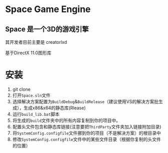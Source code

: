 # Space Game Engine

## Space 是一个3D的游戏引擎

其开发者目前主要是 creatorlxd

基于DirectX 11.0图形库

# 安装

1. git clone
2. 打开`Space.sln`文件
3. 选择解决方案配置为`BuildDebug`&`BuildRelease`（建议使用VS的解决方案批生成），生成x86&x64的静态库(Rlease)
4. 运行`build_lib.bat`脚本
5. 将生成的`build`文件夹中的所有内容复制到你的项目中。
6. 配置头文件包含和静态库链接(注意要把`ThirdParty`文件夹加入链接附加目录)
7. 将`SystemConfig.configfile`文件挪到你的项目（不是解决方案）的根目录中
8. 修改`SystemConfig.configfile`文件中的某些文件目录（根据你复制的头文件的位置） 